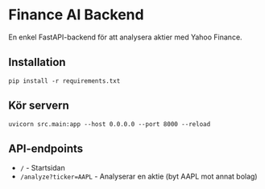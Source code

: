 # Finance AI Backend
En enkel FastAPI-backend för att analysera aktier med Yahoo Finance.

## Installation
```
pip install -r requirements.txt
```

## Kör servern
```
uvicorn src.main:app --host 0.0.0.0 --port 8000 --reload
```

## API-endpoints
- `/` - Startsidan
- `/analyze?ticker=AAPL` - Analyserar en aktie (byt AAPL mot annat bolag)
